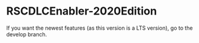 # RSCDLCEnabler-2020Edition

If you want the newest features (as this version is a LTS version), go to the develop branch.
